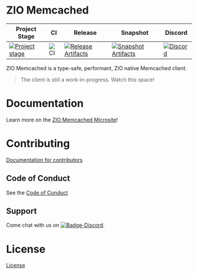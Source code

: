 # ZIO Memcached

| Project Stage | CI | Release | Snapshot | Discord |
| --- | --- | --- | --- | --- |
| [![Project stage][Stage]][Stage-Page] | ![CI][Badge-CI] | [![Release Artifacts][Badge-SonatypeReleases]][Link-SonatypeReleases] | [![Snapshot Artifacts][Badge-SonatypeSnapshots]][Link-SonatypeSnapshots] | [![Discord][Badge-Discord]][Link-Discord] |

ZIO Memcached is a type-safe, performant, ZIO native Memcached client.

> The client is still a work-in-progress. Watch this space!

# Documentation

Learn more on the [ZIO Memcached Microsite](https://zio.github.io/zio-memcached/)!

# Contributing

[Documentation for contributors](https://zio.github.io/zio-memcached/docs/about/about_contributing)

## Code of Conduct

See the [Code of Conduct](https://zio.github.io/zio-memcached/docs/about/about_coc)

## Support

Come chat with us on [![Badge-Discord]][Link-Discord].

# License

[License](LICENSE)

[Badge-CI]: https://github.com/zio/zio-memcached/workflows/CI/badge.svg
[Badge-Discord]: https://img.shields.io/discord/629491597070827530?logo=discord
[Badge-SonatypeReleases]: https://img.shields.io/nexus/r/https/oss.sonatype.org/dev.zio/zio-memcached_2.12.svg
[Badge-SonatypeSnapshots]: https://img.shields.io/nexus/s/https/oss.sonatype.org/dev.zio/zio-memcached_2.12.svg
[Link-Discord]: https://discord.gg/2ccFBr4
[Link-SonatypeReleases]: https://oss.sonatype.org/content/repositories/releases/dev/zio/zio-memcached_2.12/
[Link-SonatypeSnapshots]: https://oss.sonatype.org/content/repositories/snapshots/dev/zio/zio-memcached_2.12/
[Stage]: https://img.shields.io/badge/Project%20Stage-Experimental-yellow.svg
[Stage-Page]: https://github.com/zio/zio/wiki/Project-Stages
